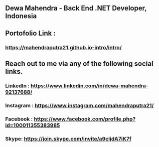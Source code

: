 ## Dewa Mahendra - Back End .NET Developer, Indonesia
## Portofolio Link :
### https://mahendraputra21.github.io-intro/intro/

## Reach out to me via any of the following social links.

### LinkedIn : https://www.linkedin.com/in/dewa-mahendra-92137688/

### Instagram : https://www.instagram.com/mahendraputra21/

### Facebook : https://www.facebook.com/profile.php?id=100011355383985

### Skype: https://join.skype.com/invite/a9cljdA7iK7f

